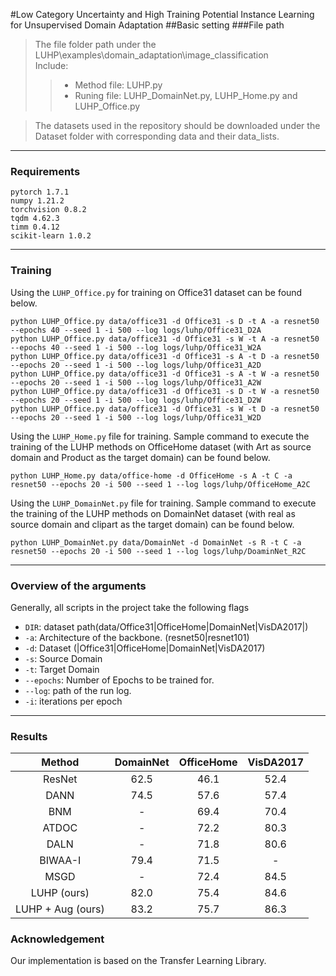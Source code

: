 #Low Category Uncertainty and High Training Potential Instance Learning for Unsupervised Domain Adaptation
##Basic setting
###File path
>The file folder path under the  LUHP\examples\domain_adaptation\image_classification\
Include:
>>* Method file: LUHP.py
>>* Runing file: LUHP_DomainNet.py, LUHP_Home.py and LUHP_Office.py

>The datasets used in the repository should be downloaded under the Dataset folder with corresponding data and their data_lists.
---
### Requirements
	pytorch 1.7.1
	numpy 1.21.2
	torchvision 0.8.2
	tqdm 4.62.3
	timm 0.4.12
	scikit-learn 1.0.2
---
### Training
Using the `LUHP_Office.py` for training on Office31 dataset can be found below.
```
python LUHP_Office.py data/office31 -d Office31 -s D -t A -a resnet50 --epochs 40 --seed 1 -i 500 --log logs/luhp/Office31_D2A
python LUHP_Office.py data/office31 -d Office31 -s W -t A -a resnet50 --epochs 40 --seed 1 -i 500 --log logs/luhp/Office31_W2A
python LUHP_Office.py data/office31 -d Office31 -s A -t D -a resnet50 --epochs 20 --seed 1 -i 500 --log logs/luhp/Office31_A2D
python LUHP_Office.py data/office31 -d Office31 -s A -t W -a resnet50 --epochs 20 --seed 1 -i 500 --log logs/luhp/Office31_A2W
python LUHP_Office.py data/office31 -d Office31 -s D -t W -a resnet50 --epochs 20 --seed 1 -i 500 --log logs/luhp/Office31_D2W
python LUHP_Office.py data/office31 -d Office31 -s W -t D -a resnet50 --epochs 20 --seed 1 -i 500 --log logs/luhp/Office31_W2D
```

Using the `LUHP_Home.py` file for training. Sample command to execute the training of the LUHP methods on OfficeHome dataset (with Art as source domain and Product as the target domain) can be found below. 
```
python LUHP_Home.py data/office-home -d OfficeHome -s A -t C -a resnet50 --epochs 20 -i 500 --seed 1 --log logs/luhp/OfficeHome_A2C
```

Using the `LUHP_DomainNet.py` file for training. Sample command to execute the training of the LUHP methods on DomainNet dataset (with real as source domain and clipart as the target domain) can be found below.
```
python LUHP_DomainNet.py data/DomainNet -d DomainNet -s R -t C -a resnet50 --epochs 20 -i 500 --seed 1 --log logs/luhp/DoaminNet_R2C
```
---
### Overview of the arguments
Generally, all scripts in the project take the following flags
- `DIR`: dataset path(data/Office31|OfficeHome|DomainNet|VisDA2017|)
- `-a`: Architecture of the backbone. (resnet50|resnet101)
- `-d`: Dataset (|Office31|OfficeHome|DomainNet|VisDA2017) 
- `-s`: Source Domain
- `-t`: Target Domain
- `--epochs`: Number of Epochs to be trained for.
- `--log`: path of the run log.
- `-i`: iterations per epoch
---

### Results
| Method | DomainNet | OfficeHome | VisDA2017 |
| :-----:| :-----:| :----: | :----: | 
| ResNet | 62.5 | 46.1 | 52.4 |
| DANN | 74.5 | 57.6 | 57.4 |
| BNM | - | 69.4 | 70.4 |
| ATDOC | - | 72.2 | 80.3 |
| DALN | - | 71.8 | 80.6 |
| BIWAA-I | 79.4 | 71.5 | - |
| MSGD | - |  72.4 | 84.5 |
| LUHP (ours)| 82.0| 75.4 | 84.6 |
| LUHP + Aug (ours)| 83.2 | 75.7 | 86.3 |

### Acknowledgement
Our implementation is based on the Transfer Learning Library.

